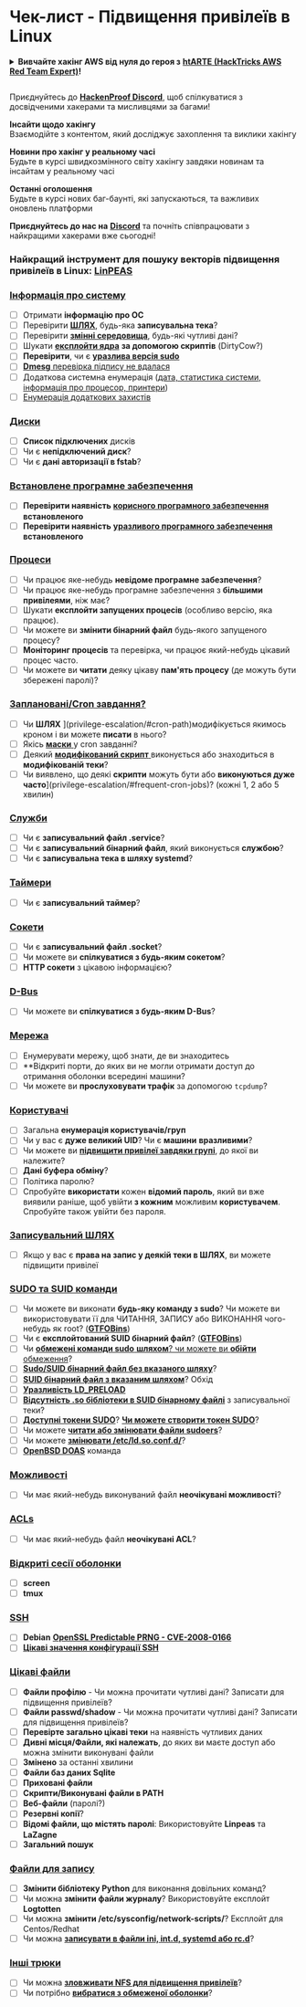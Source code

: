 # Чек-лист - Підвищення привілеїв в Linux

<details>

<summary><strong>Вивчайте хакінг AWS від нуля до героя з</strong> <a href="https://training.hacktricks.xyz/courses/arte"><strong>htARTE (HackTricks AWS Red Team Expert)</strong></a><strong>!</strong></summary>

Інші способи підтримки HackTricks:

* Якщо ви хочете побачити вашу **компанію в рекламі на HackTricks** або **завантажити HackTricks у PDF-форматі**, перевірте [**ПЛАНИ ПІДПИСКИ**](https://github.com/sponsors/carlospolop)!
* Отримайте [**офіційний PEASS & HackTricks мерч**](https://peass.creator-spring.com)
* Відкрийте для себе [**Сім'ю PEASS**](https://opensea.io/collection/the-peass-family), нашу колекцію ексклюзивних [**NFT**](https://opensea.io/collection/the-peass-family)
* **Приєднуйтесь до** 💬 [**групи Discord**](https://discord.gg/hRep4RUj7f) або [**групи telegram**](https://t.me/peass) або **слідкуйте** за нами на **Twitter** 🐦 [**@hacktricks_live**](https://twitter.com/hacktricks_live)**.**
* **Поділіться своїми хакерськими трюками, надсилайте PR до** [**HackTricks**](https://github.com/carlospolop/hacktricks) та [**HackTricks Cloud**](https://github.com/carlospolop/hacktricks-cloud) репозиторіїв GitHub.

</details>

<figure><img src="../../.gitbook/assets/image (1) (3) (1).png" alt=""><figcaption></figcaption></figure>

Приєднуйтесь до [**HackenProof Discord**](https://discord.com/invite/N3FrSbmwdy), щоб спілкуватися з досвідченими хакерами та мисливцями за багами!

**Інсайти щодо хакінгу**\
Взаємодійте з контентом, який досліджує захоплення та виклики хакінгу

**Новини про хакінг у реальному часі**\
Будьте в курсі швидкозмінного світу хакінгу завдяки новинам та інсайтам у реальному часі

**Останні оголошення**\
Будьте в курсі нових баг-баунті, які запускаються, та важливих оновлень платформи

**Приєднуйтесь до нас на** [**Discord**](https://discord.com/invite/N3FrSbmwdy) та почніть співпрацювати з найкращими хакерами вже сьогодні!

### **Найкращий інструмент для пошуку векторів підвищення привілеїв в Linux:** [**LinPEAS**](https://github.com/carlospolop/privilege-escalation-awesome-scripts-suite/tree/master/linPEAS)

### [Інформація про систему](privilege-escalation/#system-information)

* [ ] Отримати **інформацію про ОС**
* [ ] Перевірити [**ШЛЯХ**](privilege-escalation/#path), будь-яка **записувальна тека**?
* [ ] Перевірити [**змінні середовища**](privilege-escalation/#env-info), будь-які чутливі дані?
* [ ] Шукати [**експлойти ядра**](privilege-escalation/#kernel-exploits) **за допомогою скриптів** (DirtyCow?)
* [ ] **Перевірити**, чи є [**уразлива версія sudo**](privilege-escalation/#sudo-version)
* [ ] [**Dmesg** перевірка підпису не вдалася](privilege-escalation/#dmesg-signature-verification-failed)
* [ ] Додаткова системна енумерація ([дата, статистика системи, інформація про процесор, принтери](privilege-escalation/#more-system-enumeration))
* [ ] [Енумерація додаткових захистів](privilege-escalation/#enumerate-possible-defenses)

### [Диски](privilege-escalation/#drives)

* [ ] **Список підключених** дисків
* [ ] Чи є **непідключений диск**?
* [ ] Чи є **дані авторизації в fstab**?

### [**Встановлене програмне забезпечення**](privilege-escalation/#installed-software)

* [ ] **Перевірити наявність** [**корисного програмного забезпечення**](privilege-escalation/#useful-software) **встановленого**
* [ ] **Перевірити наявність** [**уразливого програмного забезпечення**](privilege-escalation/#vulnerable-software-installed) **встановленого**

### [Процеси](privilege-escalation/#processes)

* [ ] Чи працює яке-небудь **невідоме програмне забезпечення**?
* [ ] Чи працює яке-небудь програмне забезпечення з **більшими привілеями**, ніж має?
* [ ] Шукати **експлойти запущених процесів** (особливо версію, яка працює).
* [ ] Чи можете ви **змінити бінарний файл** будь-якого запущеного процесу?
* [ ] **Моніторинг процесів** та перевірка, чи працює який-небудь цікавий процес часто.
* [ ] Чи можете ви **читати** деяку цікаву **пам'ять процесу** (де можуть бути збережені паролі)?

### [Заплановані/Cron завдання?](privilege-escalation/#scheduled-jobs)

* [ ] Чи **ШЛЯХ** ](privilege-escalation/#cron-path)модифікується якимось кроном і ви можете **писати** в нього?
* [ ] Якісь [**маски** ](privilege-escalation/#cron-using-a-script-with-a-wildcard-wildcard-injection)у cron завданні?
* [ ] Деякий [**модифікований скрипт** ](privilege-escalation/#cron-script-overwriting-and-symlink)виконується або знаходиться в **модифікованій теки**?
* [ ] Чи виявлено, що деякі **скрипти** можуть бути або **виконуються дуже часто**](privilege-escalation/#frequent-cron-jobs)? (кожні 1, 2 або 5 хвилин)

### [Служби](privilege-escalation/#services)

* [ ] Чи є **записувальний файл .service**?
* [ ] Чи є **записувальний бінарний файл**, який виконується **службою**?
* [ ] Чи є **записувальна тека в шляху systemd**?

### [Таймери](privilege-escalation/#timers)

* [ ] Чи є **записувальний таймер**?

### [Сокети](privilege-escalation/#sockets)

* [ ] Чи є **записувальний файл .socket**?
* [ ] Чи можете ви **спілкуватися з будь-яким сокетом**?
* [ ] **HTTP сокети** з цікавою інформацією?

### [D-Bus](privilege-escalation/#d-bus)

* [ ] Чи можете ви **спілкуватися з будь-яким D-Bus**?

### [Мережа](privilege-escalation/#network)

* [ ] Енумерувати мережу, щоб знати, де ви знаходитесь
* [ ] **Відкриті порти, до яких ви не могли отримати доступ до отримання оболонки всередині машини?
* [ ] Чи можете ви **прослуховувати трафік** за допомогою `tcpdump`?

### [Користувачі](privilege-escalation/#users)

* [ ] Загальна **енумерація користувачів/груп**
* [ ] Чи у вас є **дуже великий UID**? Чи є **машини** **вразливими**?
* [ ] Чи можете ви [**підвищити привілеї завдяки групі**](privilege-escalation/interesting-groups-linux-pe/), до якої ви належите?
* [ ] **Дані буфера обміну**?
* [ ] Політика паролю?
* [ ] Спробуйте **використати** кожен **відомий пароль**, який ви вже виявили раніше, щоб увійти **з кожним** можливим **користувачем**. Спробуйте також увійти без пароля.

### [Записувальний ШЛЯХ](privilege-escalation/#writable-path-abuses)

* [ ] Якщо у вас є **права на запис у деякій теки в ШЛЯХ**, ви можете підвищити привілеї

### [SUDO та SUID команди](privilege-escalation/#sudo-and-suid)

* [ ] Чи можете ви виконати **будь-яку команду з sudo**? Чи можете ви використовувати її для ЧИТАННЯ, ЗАПИСУ або ВИКОНАННЯ чого-небудь як root? ([**GTFOBins**](https://gtfobins.github.io))
* [ ] Чи є **експлойтований SUID бінарний файл**? ([**GTFOBins**](https://gtfobins.github.io))
* [ ] Чи [**обмежені команди sudo** **шляхом**? чи можете ви **обійти** обмеження](privilege-escalation/#sudo-execution-bypassing-paths)?
* [ ] [**Sudo/SUID бінарний файл без вказаного шляху**](privilege-escalation/#sudo-command-suid-binary-without-command-path)?
* [ ] [**SUID бінарний файл з вказаним шляхом**](privilege-escalation/#suid-binary-with-command-path)? Обхід
* [ ] [**Уразливість LD\_PRELOAD**](privilege-escalation/#ld\_preload)
* [ ] [**Відсутність .so бібліотеки в SUID бінарному файлі**](privilege-escalation/#suid-binary-so-injection) з записувальної теки?
* [ ] [**Доступні токени SUDO**](privilege-escalation/#reusing-sudo-tokens)? [**Чи можете створити токен SUDO**](privilege-escalation/#var-run-sudo-ts-less-than-username-greater-than)?
* [ ] Чи можете [**читати або змінювати файли sudoers**](privilege-escalation/#etc-sudoers-etc-sudoers-d)?
* [ ] Чи можете [**змінювати /etc/ld.so.conf.d/**](privilege-escalation/#etc-ld-so-conf-d)?
* [ ] [**OpenBSD DOAS**](privilege-escalation/#doas) команда
### [Можливості](privilege-escalation/#capabilities)

* [ ] Чи має який-небудь виконуваний файл **неочікувані можливості**?

### [ACLs](privilege-escalation/#acls)

* [ ] Чи має який-небудь файл **неочікувані ACL**?

### [Відкриті сесії оболонки](privilege-escalation/#open-shell-sessions)

* [ ] **screen**
* [ ] **tmux**

### [SSH](privilege-escalation/#ssh)

* [ ] **Debian** [**OpenSSL Predictable PRNG - CVE-2008-0166**](privilege-escalation/#debian-openssl-predictable-prng-cve-2008-0166)
* [ ] [**Цікаві значення конфігурації SSH**](privilege-escalation/#ssh-interesting-configuration-values)

### [Цікаві файли](privilege-escalation/#interesting-files)

* [ ] **Файли профілю** - Чи можна прочитати чутливі дані? Записати для підвищення привілеїв?
* [ ] **Файли passwd/shadow** - Чи можна прочитати чутливі дані? Записати для підвищення привілеїв?
* [ ] **Перевірте загально цікаві теки** на наявність чутливих даних
* [ ] **Дивні місця/Файли, які належать**, до яких ви маєте доступ або можна змінити виконувані файли
* [ ] **Змінено** за останні хвилини
* [ ] **Файли баз даних Sqlite**
* [ ] **Приховані файли**
* [ ] **Скрипти/Виконувані файли в PATH**
* [ ] **Веб-файли** (паролі?)
* [ ] **Резервні копії**?
* [ ] **Відомі файли, що містять паролі**: Використовуйте **Linpeas** та **LaZagne**
* [ ] **Загальний пошук**

### [**Файли для запису**](privilege-escalation/#writable-files)

* [ ] **Змінити бібліотеку Python** для виконання довільних команд?
* [ ] Чи можна **змінити файли журналу**? Використовуйте експлойт **Logtotten**
* [ ] Чи можна **змінити /etc/sysconfig/network-scripts/**? Експлойт для Centos/Redhat
* [ ] Чи можна [**записувати в файли ini, int.d, systemd або rc.d**](privilege-escalation/#init-init-d-systemd-and-rc-d)?

### [**Інші трюки**](privilege-escalation/#other-tricks)

* [ ] Чи можна [**зловживати NFS для підвищення привілеїв**](privilege-escalation/#nfs-privilege-escalation)?
* [ ] Чи потрібно [**вибратися з обмеженої оболонки**](privilege-escalation/#escaping-from-restricted-shells)?
